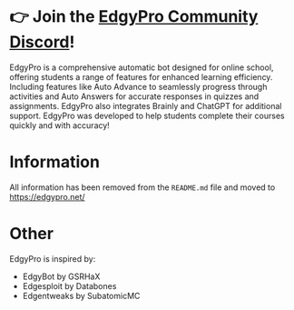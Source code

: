 # 👉 Join the [EdgyPro Community Discord](https://edgypro.net/discord)!
EdgyPro is a comprehensive automatic bot designed for online school, offering students a range of features for enhanced learning efficiency. Including features like Auto Advance to seamlessly progress through activities and Auto Answers for accurate responses in quizzes and assignments. EdgyPro also integrates Brainly and ChatGPT for additional support. EdgyPro was developed to help students complete their courses quickly and with accuracy!

# Information
All information has been removed from the `README.md` file and moved to https://edgypro.net/

# Other
EdgyPro is inspired by:
- EdgyBot by GSRHaX
- Edgesploit by Databones
- Edgentweaks by SubatomicMC
